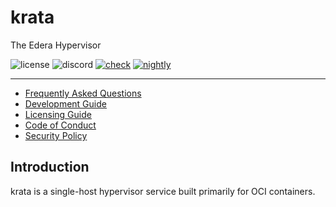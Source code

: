 # krata

The Edera Hypervisor

![license](https://img.shields.io/github/license/edera-dev/krata)
![discord](https://img.shields.io/discord/1207447453083766814?label=discord)
[![check](https://github.com/edera-dev/krata/actions/workflows/check.yml/badge.svg)](https://github.com/edera-dev/krata/actions/workflows/check.yml)
[![nightly](https://github.com/edera-dev/krata/actions/workflows/nightly.yml/badge.svg)](https://github.com/edera-dev/krata/actions/workflows/nightly.yml)

---

- [Frequently Asked Questions](FAQ.md)
- [Development Guide](DEV.md)
- [Licensing Guide](LICENSING.md)
- [Code of Conduct](CODE_OF_CONDUCT.md)
- [Security Policy](SECURITY.md)

## Introduction

krata is a single-host hypervisor service built primarily for OCI containers.
